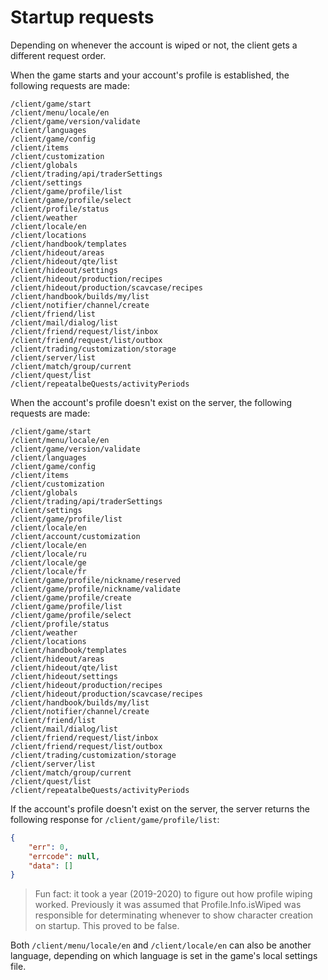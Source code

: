 # Startup requests

Depending on whenever the account is wiped or not, the client gets a different
request order.

When the game starts and your account's profile is established, the following
requests are made:

```
/client/game/start 
/client/menu/locale/en 
/client/game/version/validate
/client/languages
/client/game/config
/client/items
/client/customization
/client/globals
/client/trading/api/traderSettings
/client/settings
/client/game/profile/list
/client/game/profile/select
/client/profile/status
/client/weather
/client/locale/en
/client/locations
/client/handbook/templates
/client/hideout/areas
/client/hideout/qte/list
/client/hideout/settings
/client/hideout/production/recipes
/client/hideout/production/scavcase/recipes
/client/handbook/builds/my/list
/client/notifier/channel/create
/client/friend/list
/client/mail/dialog/list  
/client/friend/request/list/inbox 
/client/friend/request/list/outbox
/client/trading/customization/storage
/client/server/list
/client/match/group/current
/client/quest/list
/client/repeatalbeQuests/activityPeriods
```

When the account's profile doesn't exist on the server, the following requests
are made:

```
/client/game/start
/client/menu/locale/en
/client/game/version/validate
/client/languages
/client/game/config
/client/items
/client/customization
/client/globals
/client/trading/api/traderSettings
/client/settings
/client/game/profile/list
/client/locale/en
/client/account/customization
/client/locale/en
/client/locale/ru
/client/locale/ge
/client/locale/fr
/client/game/profile/nickname/reserved
/client/game/profile/nickname/validate
/client/game/profile/create
/client/game/profile/list
/client/game/profile/select
/client/profile/status
/client/weather
/client/locations
/client/handbook/templates
/client/hideout/areas
/client/hideout/qte/list
/client/hideout/settings
/client/hideout/production/recipes
/client/hideout/production/scavcase/recipes
/client/handbook/builds/my/list
/client/notifier/channel/create
/client/friend/list
/client/mail/dialog/list
/client/friend/request/list/inbox
/client/friend/request/list/outbox
/client/trading/customization/storage
/client/server/list
/client/match/group/current
/client/quest/list
/client/repeatalbeQuests/activityPeriods
```

If the account's profile doesn't exist on the server, the server returns the
following response for `/client/game/profile/list`:

```json
{
    "err": 0,
    "errcode": null,
    "data": []
}
```

> Fun fact: it took a year (2019-2020) to figure out how profile wiping worked.
> Previously it was assumed that Profile.Info.isWiped was responsible for
> determinating whenever to show character creation on startup. This proved
> to be false.

Both `/client/menu/locale/en` and `/client/locale/en` can also be another
language, depending on which language is set in the game's local settings file.
